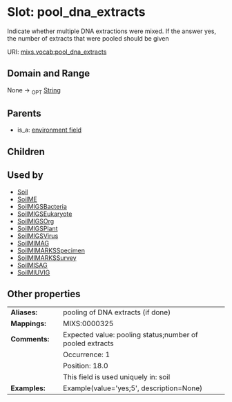 
# Slot: pool_dna_extracts


Indicate whether multiple DNA extractions were mixed. If the answer yes, the number of extracts that were pooled should be given

URI: [mixs.vocab:pool_dna_extracts](https://w3id.org/mixs/vocab/pool_dna_extracts)


## Domain and Range

None ->  <sub>OPT</sub> [String](types/String.md)

## Parents

 *  is_a: [environment field](environment_field.md)

## Children


## Used by

 * [Soil](Soil.md)
 * [SoilME](SoilME.md)
 * [SoilMIGSBacteria](SoilMIGSBacteria.md)
 * [SoilMIGSEukaryote](SoilMIGSEukaryote.md)
 * [SoilMIGSOrg](SoilMIGSOrg.md)
 * [SoilMIGSPlant](SoilMIGSPlant.md)
 * [SoilMIGSVirus](SoilMIGSVirus.md)
 * [SoilMIMAG](SoilMIMAG.md)
 * [SoilMIMARKSSpecimen](SoilMIMARKSSpecimen.md)
 * [SoilMIMARKSSurvey](SoilMIMARKSSurvey.md)
 * [SoilMISAG](SoilMISAG.md)
 * [SoilMIUVIG](SoilMIUVIG.md)

## Other properties

|  |  |  |
| --- | --- | --- |
| **Aliases:** | | pooling of DNA extracts (if done) |
| **Mappings:** | | MIXS:0000325 |
| **Comments:** | | Expected value: pooling status;number of pooled extracts |
|  | | Occurrence: 1 |
|  | | Position: 18.0 |
|  | | This field is used uniquely in: soil |
| **Examples:** | | Example(value='yes;5', description=None) |

